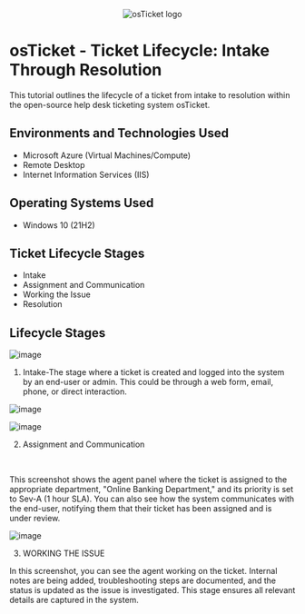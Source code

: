 <p align="center">
<img src="https://i.imgur.com/Clzj7Xs.png" alt="osTicket logo"/>
</p>

<h1>osTicket - Ticket Lifecycle: Intake Through Resolution</h1>
This tutorial outlines the lifecycle of a ticket from intake to resolution within the open-source help desk ticketing system osTicket.<br />





<h2>Environments and Technologies Used</h2>

- Microsoft Azure (Virtual Machines/Compute)
- Remote Desktop
- Internet Information Services (IIS)

<h2>Operating Systems Used </h2>

- Windows 10</b> (21H2)

<h2>Ticket Lifecycle Stages</h2>

- Intake
- Assignment and Communication
- Working the Issue
- Resolution





<h2>Lifecycle Stages</h2>


![image](https://github.com/user-attachments/assets/7811357f-f0c2-405b-9d84-3a3cd58c759c)
1. Intake-The stage where a ticket is created and logged into the system by an end-user or admin. This could be through a web form, email, phone, or direct interaction.








![image](https://github.com/user-attachments/assets/b8bffe6f-73c1-4352-a957-930ddcba7239)


![image](https://github.com/user-attachments/assets/fb95f388-75be-42d7-9226-96a90175ede3)


2. Assignment and Communication






<p>

</p>
<p>

</p>
<br />


<p>

</p>
<p>
This screenshot shows the agent panel where the ticket is assigned to the appropriate department, "Online Banking Department," and its priority is set to Sev-A (1 hour SLA). You can also see how the system communicates with the end-user, notifying them that their ticket has been assigned and is under review.





![image](https://github.com/user-attachments/assets/30523e0e-9b00-406d-a1f4-a1731e3d7bfe)


3. WORKING THE ISSUE

In this screenshot, you can see the agent working on the ticket. Internal notes are being added, troubleshooting steps are documented, and the status is updated as the issue is investigated. This stage ensures all relevant details are captured in the system.
</p>
<br />
